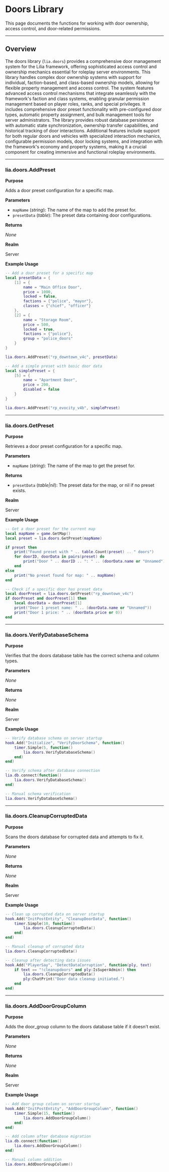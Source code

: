 # Doors Library

This page documents the functions for working with door ownership, access control, and door-related permissions.

---

## Overview

The doors library (`lia.doors`) provides a comprehensive door management system for the Lilia framework, offering sophisticated access control and ownership mechanics essential for roleplay server environments. This library handles complex door ownership systems with support for individual, faction-based, and class-based ownership models, allowing for flexible property management and access control. The system features advanced access control mechanisms that integrate seamlessly with the framework's faction and class systems, enabling granular permission management based on player roles, ranks, and special privileges. It includes comprehensive door preset functionality with pre-configured door types, automatic property assignment, and bulk management tools for server administrators. The library provides robust database persistence with automatic state synchronization, ownership transfer capabilities, and historical tracking of door interactions. Additional features include support for both regular doors and vehicles with specialized interaction mechanics, configurable permission models, door locking systems, and integration with the framework's economy and property systems, making it a crucial component for creating immersive and functional roleplay environments.

---

### lia.doors.AddPreset

**Purpose**

Adds a door preset configuration for a specific map.

**Parameters**

* `mapName` (*string*): The name of the map to add the preset for.
* `presetData` (*table*): The preset data containing door configurations.

**Returns**

*None*

**Realm**

Server

**Example Usage**

```lua
-- Add a door preset for a specific map
local presetData = {
    [1] = {
        name = "Main Office Door",
        price = 1000,
        locked = false,
        factions = {"police", "mayor"},
        classes = {"chief", "officer"}
    },
    [2] = {
        name = "Storage Room",
        price = 500,
        locked = true,
        factions = {"police"},
        group = "police_doors"
    }
}

lia.doors.AddPreset("rp_downtown_v4c", presetData)

-- Add a simple preset with basic door data
local simplePreset = {
    [5] = {
        name = "Apartment Door",
        price = 200,
        disabled = false
    }
}

lia.doors.AddPreset("rp_evocity_v4b", simplePreset)
```

---

### lia.doors.GetPreset

**Purpose**

Retrieves a door preset configuration for a specific map.

**Parameters**

* `mapName` (*string*): The name of the map to get the preset for.

**Returns**

* `presetData` (*table|nil*): The preset data for the map, or nil if no preset exists.

**Realm**

Server

**Example Usage**

```lua
-- Get a door preset for the current map
local mapName = game.GetMap()
local preset = lia.doors.GetPreset(mapName)

if preset then
    print("Found preset with " .. table.Count(preset) .. " doors")
    for doorID, doorData in pairs(preset) do
        print("Door " .. doorID .. ": " .. (doorData.name or "Unnamed"))
    end
else
    print("No preset found for map: " .. mapName)
end

-- Check if a specific door has preset data
local doorPreset = lia.doors.GetPreset("rp_downtown_v4c")
if doorPreset and doorPreset[1] then
    local doorData = doorPreset[1]
    print("Door 1 preset name: " .. (doorData.name or "Unnamed"))
    print("Door 1 price: " .. (doorData.price or 0))
end
```

---

### lia.doors.VerifyDatabaseSchema

**Purpose**

Verifies that the doors database table has the correct schema and column types.

**Parameters**

*None*

**Returns**

*None*

**Realm**

Server

**Example Usage**

```lua
-- Verify database schema on server startup
hook.Add("Initialize", "VerifyDoorSchema", function()
    timer.Simple(5, function()
        lia.doors.VerifyDatabaseSchema()
    end)
end)

-- Verify schema after database connection
lia.db.connect(function()
    lia.doors.VerifyDatabaseSchema()
end)

-- Manual schema verification
lia.doors.VerifyDatabaseSchema()
```

---

### lia.doors.CleanupCorruptedData

**Purpose**

Scans the doors database for corrupted data and attempts to fix it.

**Parameters**

*None*

**Returns**

*None*

**Realm**

Server

**Example Usage**

```lua
-- Clean up corrupted data on server startup
hook.Add("InitPostEntity", "CleanupDoorData", function()
    timer.Simple(10, function()
        lia.doors.CleanupCorruptedData()
    end)
end)

-- Manual cleanup of corrupted data
lia.doors.CleanupCorruptedData()

-- Cleanup after detecting data issues
hook.Add("PlayerSay", "DetectDataCorruption", function(ply, text)
    if text == "!cleanupdoors" and ply:IsSuperAdmin() then
        lia.doors.CleanupCorruptedData()
        ply:ChatPrint("Door data cleanup initiated.")
    end
end)
```

---

### lia.doors.AddDoorGroupColumn

**Purpose**

Adds the door_group column to the doors database table if it doesn't exist.

**Parameters**

*None*

**Returns**

*None*

**Realm**

Server

**Example Usage**

```lua
-- Add door group column on server startup
hook.Add("InitPostEntity", "AddDoorGroupColumn", function()
    timer.Simple(15, function()
        lia.doors.AddDoorGroupColumn()
    end)
end)

-- Add column after database migration
lia.db.connect(function()
    lia.doors.AddDoorGroupColumn()
end)

-- Manual column addition
lia.doors.AddDoorGroupColumn()
```

